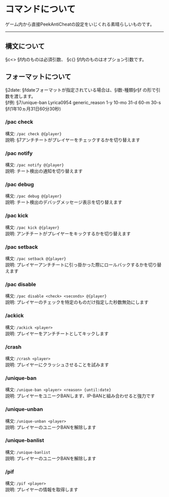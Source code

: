 # コマンドについて
ゲーム内から直接PeekAntiCheatの設定をいじくれる素晴らしいものです。
***

## 構文について
§c<> §f内のものは必須引数、 §c{} §f内のものはオプション引数です。 

## フォーマットについて

§2date: §fdateフォーマットが指定されている場合は、§l数-種類§r§f の形で引数を渡します。  
§f例: §7/unique-ban Lyrica0954 generic_reason 1-y 10-mo 31-d 60-m 30-s §f(1年10ヵ月31日60分30秒) 

### /pac check
構文: `/pac check @{player}`  
説明: §7アンチチートがプレイヤーをチェックするかを切り替えます

### /pac notify
構文: `/pac notify @{player}`  
説明: チート検出の通知を切り替えます

### /pac debug
構文: `/pac debug @{player}`  
説明: チート検出のデバッグメッセージ表示を切り替えます

### /pac kick
構文: `/pac kick @{player}`  
説明: アンチチートがプレイヤーをキックするかを切り替えます

### /pac setback
構文: `/pac setback @{player}`  
説明: プレイヤーアンチチートに引っ掛かった際にロールバックするかを切り替えます

### /pac disable
構文: `/pac disable <check> <seconds> @{player}`  
説明: プレイヤーのチェックを特定のものだけ指定した秒数無効にします

### /ackick
構文: `/ackick <player>`  
説明: プレイヤーをアンチチートとしてキックします

### /crash
構文: `/crash <player>`  
説明: プレイヤーにクラッシュさせることを試みます

### /unique-ban
構文: `/unique-ban <player> <reason> {until:date}`  
説明: プレイヤーをユニークBANします、IP-BANと組み合わせると強力です

### /unique-unban
構文: `/unique-unban <player>`  
説明: プレイヤーのユニークBANを解除します

### /unique-banlist
構文: `/unique-banlist`  
説明: プレイヤーのユニークBANを解除します

### /pif
構文: `/pif <player>`  
説明: プレイヤーの情報を取得します
